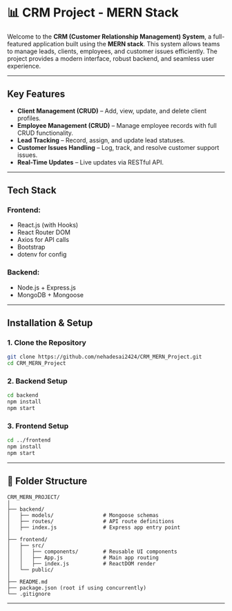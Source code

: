# 📊 CRM Project - MERN Stack

Welcome to the **CRM (Customer Relationship Management) System**, a full-featured application built using the **MERN stack**. This system allows teams to manage leads, clients, employees, and customer issues efficiently. The project provides a modern interface, robust backend, and seamless user experience.

---

##  Key Features

-  **Client Management (CRUD)** – Add, view, update, and delete client profiles.
-  **Employee Management (CRUD)** – Manage employee records with full CRUD functionality.
-  **Lead Tracking** – Record, assign, and update lead statuses.
-  **Customer Issues Handling** – Log, track, and resolve customer support issues.
-  **Real-Time Updates** – Live updates via RESTful API.

---

##  Tech Stack

### Frontend:
- React.js (with Hooks)
- React Router DOM
- Axios for API calls
- Bootstrap
- dotenv for config

### Backend:
- Node.js + Express.js
- MongoDB + Mongoose

---

##  Installation & Setup

### 1. Clone the Repository
```bash
git clone https://github.com/nehadesai2424/CRM_MERN_Project.git
cd CRM_MERN_Project
```

### 2. Backend Setup
```bash
cd backend
npm install
npm start
```

### 3. Frontend Setup
```bash
cd ../frontend
npm install
npm start
```

---

## 📁 Folder Structure
```
CRM_MERN_PROJECT/
│
├── backend/
│   ├── models/                # Mongoose schemas
│   ├── routes/                # API route definitions
│   ├── index.js               # Express app entry point
│
├── frontend/
│   ├── src/
│   │   ├── components/        # Reusable UI components
│   │   ├── App.js             # Main app routing
│   │   ├── index.js           # ReactDOM render
│   └── public/
│
├── README.md
├── package.json (root if using concurrently)
└── .gitignore
```

---
